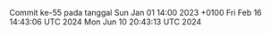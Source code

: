 Commit ke-55 pada tanggal Sun Jan 01 14:00 2023 +0100
Fri Feb 16 14:43:06 UTC 2024
Mon Jun 10 20:43:13 UTC 2024
